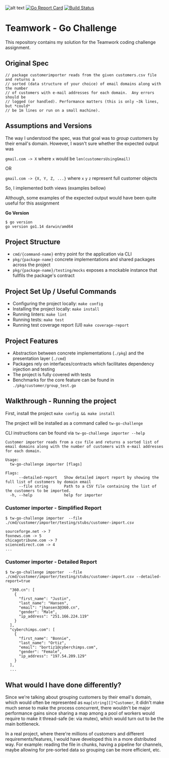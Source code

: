 ![alt text](https://www.teamwork.com/app/themes/teamwork-theme/dist/images/twork-slate.svg "Teamwork")
[![Go Report Card](https://goreportcard.com/badge/github.com/cristianpontes/teamwork-go-challenge)](https://goreportcard.com/report/github.com/cristianpontes/teamwork-go-challenge)
[![Build Status](https://travis-ci.org/cristianpontes/teamwork-go-challenge.svg?branch=master)](https://travis-ci.org/cristianpontes/teamwork-go-challenge)

# Teamwork - Go Challenge
This repository contains my solution for the Teamwork coding challenge assignment.

## Original Spec
```
// package customerimporter reads from the given customers.csv file and returns a
// sorted (data structure of your choice) of email domains along with the number
// of customers with e-mail addresses for each domain.  Any errors should be
// logged (or handled). Performance matters (this is only ~3k lines, but *could*
// be 1m lines or run on a small machine).
```

## Assumptions and Versions

The way I understood the spec, was that goal was to _group_ customers by their email's domain. However, I wasn't sure whether the expected output was

`gmail.com -> X` where `x` would be `len(customersUsingGmail)` 

OR

`gmail.com -> {X, Y, Z, ...}` where `x` `y` `z` represent full customer objects

So, I implemented both views (examples bellow)

Although, some examples of the expected output would have been quite useful for this assignment

**Go Version**
```
$ go version
go version go1.14 darwin/amd64
```

## Project Structure
- `cmd/{command-name}` entry point for the application via CLI
- `pkg/{package-name}` concrete implementations and shared packages across the project
- `pkg/{package-name}/testing/mocks` exposes a mockable instance that fullfils the package's contract

## Project Set Up / Useful Commands
- Configuring the project locally: `make config`
- Installing the project locally: `make install`
- Running linters: `make lint`
- Running tests: `make test`
- Running test coverage report (UI) `make coverage-report`

## Project Features
- Abstraction between concrete implementations (`./pkg`) and the presentation layer (`./cmd`)
- Packages rely on interfaces/contracts which facilitates dependency injection and testing
- The project is fully covered with tests
- Benchmarks for the core feature can be found in `./pkg/customer/group_test.go`


## Walkthrough - Running the project

First, install the project `make config && make install`

The project will be installed as a command called `tw-go-challenge`

CLI instructions can be found via `tw-go-challenge importer --help` 

```
Customer importer reads from a csv file and returns a sorted list of email domains along with the number of customers with e-mail addresses for each domain.

Usage:
  tw-go-challenge importer [flags]

Flags:
      --detailed-report   Show detailed import report by showing the full list of customers by domain email
      --file string       Path to a CSV file containing the list of the customers to be imported.
  -h, --help              help for importer

```

### Customer importer - Simplified Report
```
$ tw-go-challenge importer  --file ./cmd/customer/importer/testing/stubs/customer-import.csv    

sourceforge.net -> 7
foxnews.com -> 5
chicagotribune.com -> 7
sciencedirect.com -> 4
...
```

### Customer importer - Detailed Report
```
$ tw-go-challenge importer  --file ./cmd/customer/importer/testing/stubs/customer-import.csv --detailed-report=true

  "360.cn": [
    {
      "first_name": "Justin",
      "last_name": "Hansen",
      "email": "jhansen3@360.cn",
      "gender": "Male",
      "ip_address": "251.166.224.119"
    }
  ],
  "cyberchimps.com": [
    {
      "first_name": "Bonnie",
      "last_name": "Ortiz",
      "email": "bortiz1@cyberchimps.com",
      "gender": "Female",
      "ip_address": "197.54.209.129"
    }
  ],
  ...
```

## What would I have done differently?

Since we're talking about grouping customers by their email's domain, which would often be represented as `map[string][]*Customer`, it didn't make much sense to make the process concurrent, there wouldn't be major performance gains since sharing a map among a pool of workers would require to make it thread-safe (ie: via mutex), which would turn out to be the main bottleneck. 

In a real project, where there're millions of customers and different requirements/features, I would have developed this in a more distributed way. For example: reading the file in chunks, having a pipeline for channels, maybe allowing for pre-sorted data so grouping can be more efficient, etc.